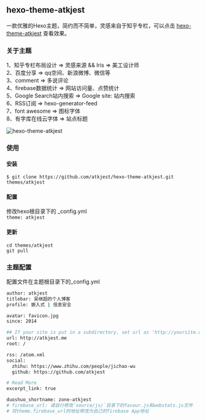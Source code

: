 ## hexo-theme-atkjest
一款优雅的Hexo主题，简约而不简单，灵感来自于知乎专栏，可以点击&nbsp;[hexo-theme-atkjest](http://atkjest.me/2016/03/18/2016/hexo-theme-atkjest%E4%B8%8A%E7%BA%BF/)&nbsp;查看效果。

### 关于主题
1、知乎专栏布局设计 => 灵感来源 && Iris => 美工设计师 <br/>
2、百度分享 => qq空间、新浪微博、微信等 <br/>
3、comment => 多说评论 <br/>
4、firebase数据统计 => 网站访问量、点赞统计 <br/>
5、Google Search站内搜索 => Google site: 站内搜索 <br/>
6、RSS订阅 => hexo-generator-feed <br/>
7、font awesome => 图标字体 <br/>
8、有字库在线云字体 => 站点标题 <br/>

![hexo-theme-atkjest](http://7xot8c.com1.z0.glb.clouddn.com/2016-03-18-094045_1366x768_scrot.png)

### 使用
#### 安装
`$ git clone https://github.com/atkjest/hexo-theme-atkjest.git themes/atkjest`
#### 配置
修改hexo根目录下的 _config.yml <br/>
`theme: atkjest`
#### 更新
`cd themes/atkjest` <br/>
`git pull`

### 主题配置
配置文件在主题根目录下的_config.yml
```bash
author: atkjest
titlebar: 吴继超的个人博客
profile: 嵌入式 | 信息安全

avatar: favicon.jpg
since: 2014

## If your site is put in a subdirectory, set url as 'http://yoursite.com/child' and root as '/child/'
url: http://atkjest.me
root: /

rss: /atom.xml
social:
  zhihu: https://www.zhihu.com/people/jichao-wu
  github: https://github.com/atkjest

# Read More
excerpt_link: true

duoshuo_shortname: zone-atkjest
# firebase_url: 请自行修改`source/js/`目录下的favour.js和webstats.js文件
# 将theme.firebase_url的地址修改为自己的firebase App地址
```